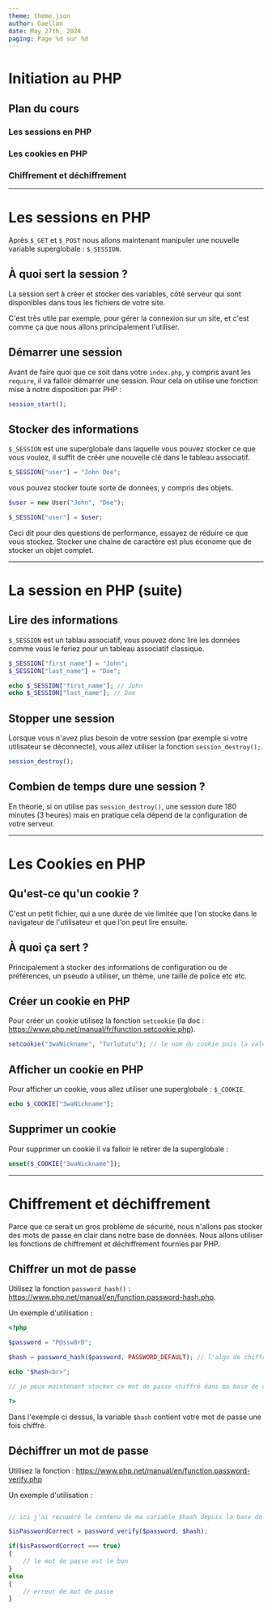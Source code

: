 ```yaml
---
theme: theme.json
author: Gaellan
date: May 27th, 2024
paging: Page %d sur %d
---
```


# Initiation au PHP

## Plan du cours

### Les sessions en PHP

### Les cookies en PHP

### Chiffrement et déchiffrement

---

# Les sessions en PHP

Après `$_GET`  et `$_POST` nous allons maintenant manipuler une nouvelle variable superglobale : `$_SESSION`.


## À quoi sert la session ?

La session sert à créer et stocker des variables, côté serveur qui sont disponibles dans tous les fichiers de votre site.

C'est très utile par exemple, pour gérer la connexion sur un site, et c'est comme ça que nous allons principalement l'utiliser.


## Démarrer une session

Avant de faire quoi que ce soit dans votre `index.php`, y compris avant les `require`, il va falloir démarrer une session. Pour cela on utilise une fonction mise à notre disposition par PHP :

```php
session_start();
```

## Stocker des informations

`$_SESSION` est une superglobale dans laquelle vous pouvez stocker ce que vous voulez, il suffit de créér une nouvelle clé dans le tableau associatif.

```php
$_SESSION["user"] = "John Doe";
```

vous pouvez stocker toute sorte de données, y compris des objets.

```php
$user = new User("John", "Doe");

$_SESSION["user"] = $user;
```

Ceci dit pour des questions de performance, essayez de réduire ce que vous stockez. Stocker une chaine de caractère est plus économe que de stocker un objet complet.

---

# La session en PHP (suite)

## Lire des informations

`$_SESSION` est un tablau associatif, vous pouvez donc lire les données comme vous le feriez pour un tableau associatif classique.

```php
$_SESSION["first_name"] = "John";
$_SESSION["last_name"] = "Doe";

echo $_SESSION["first_name"]; // John
echo $_SESSION["last_name"]; // Doe
```


## Stopper une session

Lorsque vous n'avez plus besoin de votre session (par exemple si votre utilisateur se déconnecte), vous allez utiliser la fonction `session_destroy();`.

```php
session_destroy();
```


## Combien de temps dure une session ?

En théorie, si on utilise pas `session_destroy()`, une session dure 180 minutes (3 heures) mais en pratique cela dépend de la configuration de votre serveur.

---

# Les Cookies en PHP

## Qu'est-ce qu'un cookie ?

C'est un petit fichier, qui a une durée de vie limitée que l'on stocke dans le navigateur de l'utilisateur et que l'on peut lire ensuite.

## À quoi ça sert ?

Principalement à stocker des informations de configuration ou de préférences, un pseudo à utiliser, un thème, une taille de police etc etc.

## Créer un cookie en PHP

Pour créer un cookie utilisez la fonction `setcookie` (la doc : https://www.php.net/manual/fr/function.setcookie.php).

```php
setcookie("3waNickname", "Turlututu"); // le nom du cookie puis la valeur du cookie
```

## Afficher un cookie en PHP

Pour afficher un cookie, vous allez utiliser une superglobale : `$_COOKIE`. 

```php
echo $_COOKIE["3waNickname"];
```

## Supprimer un cookie

Pour supprimer un cookie il va falloir le retirer de la superglobale :

```php
unset($_COOKIE["3waNickname"]);
```

---

# Chiffrement et déchiffrement

Parce que ce serait un gros problème de sécurité, nous n'allons pas stocker des mots de passe en clair dans notre base de données. Nous allons utiliser les fonctions de chiffrement et déchiffrement fournies par PHP.


## Chiffrer un mot de passe

Utilisez la fonction `password_hash()` : https://www.php.net/manual/en/function.password-hash.php.

Un exemple d'utilisation :

```php
<?php 

$password = "P@ssw0rD";

$hash = password_hash($password, PASSWORD_DEFAULT); // l'algo de chiffrement par défaut c'est bcrypt qui fait très bien son travail.

echo "$hash<br>";

// je peux maintenant stocker ce mot de passe chiffré dans ma base de données

?>

```

Dans l'exemple ci dessus, la variable `$hash` contient votre mot de passe une fois chiffré.


## Déchiffrer un mot de passe

Utilisez la fonction : https://www.php.net/manual/en/function.password-verify.php

Un exemple d'utilisation :

```php

// ici j'ai récupéré le contenu de ma variable $hash depuis la base de données et $password depuis un formulaire

$isPasswordCorrect = password_verify($password, $hash);

if($isPasswordCorrect === true)
{
	// le mot de passe est le bon
}
else
{
	// erreur de mot de passe
}

```
